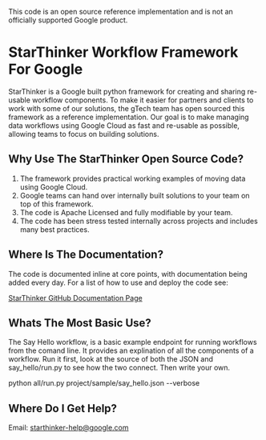 This code is an open source reference implementation and is not an officially supported Google product.

# StarThinker Workflow Framework For Google

StarThinker is a Google built python framework for creating and sharing re-usable workflow components. 
To make it easier for partners and clients to work with some of our solutions, the gTech team has
open sourced this framework as a reference implementation.  Our goal is to make managing data workflows
using Google Cloud as fast and re-usable as possible, allowing teams to focus on building solutions.

## Why Use The StarThinker Open Source Code?

1. The framework provides practical working examples of moving data using Google Cloud.
2. Google teams can hand over internally built solutions to your team on top of this framework.
3. The code is Apache Licensed and fully modifiable by your team.
4. The code has been stress tested internally across projects and includes many best practices.

## Where Is The Documentation?

The code is documented inline at core points, with documentation being added every day.  For a list
of how to use and deploy the code see:

[StarThinker GitHub Documentation Page](https://google.github.io/starthinker/)

## Whats The Most Basic Use?

The Say Hello workflow, is a basic example endpoint for running workflows from the comand line.  It
provides an explination of all the components of a workflow.  Run it first, look at the source of both
the JSON and say_hello/run.py to see how the two connect.  Then write your own.

python all/run.py project/sample/say_hello.json --verbose

## Where Do I Get Help?

Email: starthinker-help@google.com
